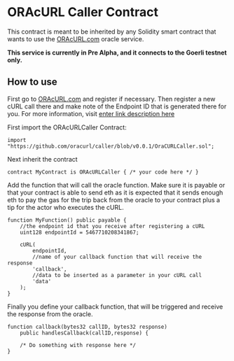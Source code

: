 # ORAcURL Caller Contract

This contract is meant to be inherited by any Solidity smart contract that wants to use the [ORAcURL.com](https://oracurl.com) oracle service. 

**This service is currently in Pre Alpha, and it connects to the Goerli testnet only.**

## How to use

First go to [ORAcURL.com](https://oracurl.com) and register if necessary. Then register a new cURL call there and make note of the Endpoint ID that is generated there for you. For more information, visit [enter link description here](https://oracurl.com/learn-how-to#be-creator-workflow)

First import the ORAcURLCaller Contract:

    import "https://github.com/oracurl/caller/blob/v0.0.1/OraCURLCaller.sol";

Next inherit the contract 

    contract MyContract is ORAcURLCaller { /* your code here */ }

Add the function that will call the oracle function. Make sure it is payable or that your contract is able to send eth as it is expected that it sends enough eth to pay the gas for the trip back from the oracle to your contract plus a tip for the actor who executes the cURL.

    function MyFunction() public payable {
        //the endpoint id that you receive after registering a cURL
        uint128 endpointId = 5467710208341867;

        cURL(
	        endpointId,
	        //name of your callback function that will receive the response
	        'callback',
	        //data to be inserted as a parameter in your cURL call
	        'data'
        );
    }

Finally you define your callback function, that will be triggered and receive the response from the oracle.

    function callback(bytes32 callID, bytes32 response) 
        public handlesCallback(callID,response) {
        
        /* Do something with response here */
    }
